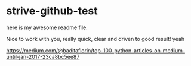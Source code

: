 # strive-github-test
here is my awesome readme file.


Nice to work with you, really quick, clear and driven to good result! yeah

https://medium.com/@baditaflorin/top-100-python-articles-on-medium-until-jan-2017-23ca8bc5ee87

